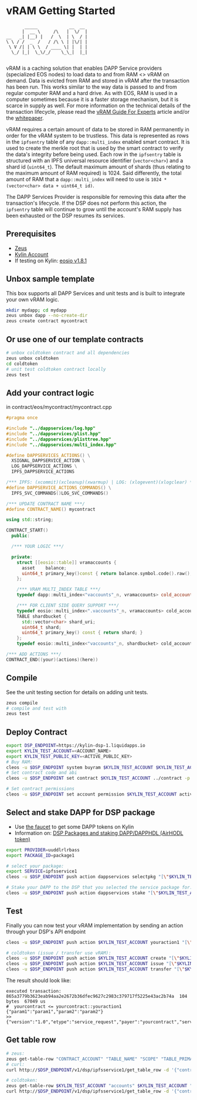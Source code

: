 vRAM Getting Started
====================

```            
       _____            __  __ 
      |  __ \     /\   |  \/  |
__   _| |__) |   /  \  | \  / |
\ \ / /  _  /   / /\ \ | |\/| |
 \ V /| | \ \  / ____ \| |  | |
  \_/ |_|  \_\/_/    \_\_|  |_|
            
```

vRAM is a caching solution that enables DAPP Service providers (specialized EOS nodes) to load data to and from RAM <> vRAM on demand.  Data is evicted from RAM and stored in vRAM after the transaction has been run.  This works similar to the way data is passed to and from regular computer RAM and a hard drive.  As with EOS, RAM is used in a computer sometimes because it is a faster storage mechanism, but it is scarce in supply as well.  For more information on the technical details of the transaction lifecycle, please read the [vRAM Guide For Experts](https://medium.com/the-liquidapps-blog/vram-guide-for-experts-f809c8f82a27) article and/or the [whitepaper](https://liquidapps.io/DAPP%20Network%20and%20DAPP%20Token%20Whitepaper%20v2.0.pdf).

vRAM requires a certain amount of data to be stored in RAM permanently in order for the vRAM system to be trustless.  This data is represented as rows in the `ipfsentry` table of any `dapp::multi_index` enabled smart contract.  It is used to create the merkle root that is used by the smart contract to verify the data's integrity before being used.  Each row in the `ipfsentry` table is structured with an IPFS universal resource identifier (`vector<char>`) and a shard id (`uint64_t`).  The default maximum amount of shards (thus relating to the maximum amount of RAM required) is 1024.  Said differently, the total amount of RAM that a `dapp::multi_index` will need to use is `1024 * (vector<char> data + uint64_t id)`.

The DAPP Services Provider is responsible for removing this data after the transaction's lifecycle.  If the DSP does not perform this action, the `ipfsentry` table will continue to grow until the account's RAM supply has been exhausted or the DSP resumes its services.

## Prerequisites

* [Zeus](zeus-getting-started.md)
* [Kylin Account](kylin-account.md)
* If testing on Kylin: [eosio v1.8.1](https://github.com/EOSIO/eos/releases/tag/v1.8.1)

## Unbox sample template
This box supports all DAPP Services and unit tests and is built to integrate your own vRAM logic.
```bash
mkdir mydapp; cd mydapp
zeus unbox dapp --no-create-dir
zeus create contract mycontract
```

## Or use one of our template contracts
```bash
# unbox coldtoken contract and all dependencies
zeus unbox coldtoken
cd coldtoken
# unit test coldtoken contract locally
zeus test
```

## Add your contract logic
in contract/eos/mycontract/mycontract.cpp
```cpp
#pragma once

#include "../dappservices/log.hpp"
#include "../dappservices/plist.hpp"
#include "../dappservices/plisttree.hpp"
#include "../dappservices/multi_index.hpp"

#define DAPPSERVICES_ACTIONS() \
  XSIGNAL_DAPPSERVICE_ACTION \
  LOG_DAPPSERVICE_ACTIONS \
  IPFS_DAPPSERVICE_ACTIONS

/*** IPFS: (xcommit)(xcleanup)(xwarmup) | LOG: (xlogevent)(xlogclear) ***/
#define DAPPSERVICE_ACTIONS_COMMANDS() \
  IPFS_SVC_COMMANDS()LOG_SVC_COMMANDS() 

/*** UPDATE CONTRACT NAME ***/
#define CONTRACT_NAME() mycontract

using std::string;

CONTRACT_START()
  public:

  /*** YOUR LOGIC ***/

  private:
    struct [[eosio::table]] vramaccounts {
      asset    balance;
      uint64_t primary_key()const { return balance.symbol.code().raw(); }
    };

    /*** VRAM MULTI_INDEX TABLE ***/
    typedef dapp::multi_index<"vaccounts"_n, vramaccounts> cold_accounts_t;

    /*** FOR CLIENT SIDE QUERY SUPPORT ***/
    typedef eosio::multi_index<".vaccounts"_n, vramaccounts> cold_accounts_t_v_abi;
    TABLE shardbucket {
      std::vector<char> shard_uri;
      uint64_t shard;
      uint64_t primary_key() const { return shard; }
    };
    typedef eosio::multi_index<"vaccounts"_n, shardbucket> cold_accounts_t_abi;

/*** ADD ACTIONS ***/
CONTRACT_END((your)(actions)(here))
```

## Compile

See the unit testing section for details on adding unit tests.

```bash
zeus compile
# compile and test with
zeus test
```

## Deploy Contract
```bash
export DSP_ENDPOINT=https://kylin-dsp-1.liquidapps.io
export KYLIN_TEST_ACCOUNT=<ACCOUNT_NAME>
export KYLIN_TEST_PUBLIC_KEY=<ACTIVE_PUBLIC_KEY>
# Buy RAM:
cleos -u $DSP_ENDPOINT system buyram $KYLIN_TEST_ACCOUNT $KYLIN_TEST_ACCOUNT "50.0000 EOS" -p $KYLIN_TEST_ACCOUNT@active
# Set contract code and abi
cleos -u $DSP_ENDPOINT set contract $KYLIN_TEST_ACCOUNT ../contract -p $KYLIN_TEST_ACCOUNT@active

# Set contract permissions
cleos -u $DSP_ENDPOINT set account permission $KYLIN_TEST_ACCOUNT active "{\"threshold\":1,\"keys\":[{\"weight\":1,\"key\":\"$KYLIN_TEST_PUBLIC_KEY\"}],\"accounts\":[{\"permission\":{\"actor\":\"$KYLIN_TEST_ACCOUNT\",\"permission\":\"eosio.code\"},\"weight\":1}]}" owner -p $KYLIN_TEST_ACCOUNT@active
```

## Select and stake DAPP for DSP package
 * Use [the faucet](https://kylin-dapp-faucet.liquidapps.io/) to get some DAPP tokens on Kylin
 * Information on: [DSP Packages and staking DAPP/DAPPHDL (AirHODL token)](dsp-packages-and-staking.md)
```bash
export PROVIDER=uuddlrlrbass
export PACKAGE_ID=package1

# select your package: 
export SERVICE=ipfsservice1
cleos -u $DSP_ENDPOINT push action dappservices selectpkg "[\"$KYLIN_TEST_ACCOUNT\",\"$PROVIDER\",\"$SERVICE\",\"$PACKAGE_ID\"]" -p $KYLIN_TEST_ACCOUNT@active

# Stake your DAPP to the DSP that you selected the service package for:
cleos -u $DSP_ENDPOINT push action dappservices stake "[\"$KYLIN_TEST_ACCOUNT\",\"$PROVIDER\",\"$SERVICE\",\"50.0000 DAPP\"]" -p $KYLIN_TEST_ACCOUNT@active
```

## Test
Finally you can now test your vRAM implementation by sending an action through your DSP's API endpoint

```bash
cleos -u $DSP_ENDPOINT push action $KYLIN_TEST_ACCOUNT youraction1 "[\"param1\",\"param2\"]" -p $KYLIN_TEST_ACCOUNT@active

# coldtoken (issue / transfer use vRAM):
cleos -u $DSP_ENDPOINT push action $KYLIN_TEST_ACCOUNT create "[\"$KYLIN_TEST_ACCOUNT\",\"1000000000 TEST\"]" -p $KYLIN_TEST_ACCOUNT
cleos -u $DSP_ENDPOINT push action $KYLIN_TEST_ACCOUNT issue "[\"$KYLIN_TEST_ACCOUNT\",\"1000 TEST\",\"yay vRAM\"]" -p $KYLIN_TEST_ACCOUNT
cleos -u $DSP_ENDPOINT push action $KYLIN_TEST_ACCOUNT transfer "[\"$KYLIN_TEST_ACCOUNT\",\"natdeveloper\",\"1000 TEST\",\"yay vRAM\"]" -p $KYLIN_TEST_ACCOUNT
```

The result should look like:
```
executed transaction: 865a3779b3623eab94aa2e2672b36dfec9627c2983c379717f5225e43ac2b74a  104 bytes  67049 us
#  yourcontract <= yourcontract::youraction1         {"param1":"param1","param2":"param2"}
>> {"version":"1.0","etype":"service_request","payer":"yourcontract","service":"ipfsservice1","action":"commit","provider":"","data":"DH......"}
```

## Get table row
```bash
# zeus:
zeus get-table-row "CONTRACT_ACCOUNT" "TABLE_NAME" "SCOPE" "TABLE_PRIMARY_KEY" --endpoint $DSP_ENDPOINT | python -m json.tool
# curl: 
curl http://$DSP_ENDPOINT/v1/dsp/ipfsservice1/get_table_row -d '{"contract":"CONTRACT_ACCOUNT","scope":"SCOPE","table":"TABLE_NAME","key":"TABLE_PRIMARY_KEY"}' | python -m json.tool

# coldtoken:
zeus get-table-row $KYLIN_TEST_ACCOUNT "accounts" $KYLIN_TEST_ACCOUNT "TEST" --endpoint $DSP_ENDPOINT | python -m json.tool
curl http://$DSP_ENDPOINT/v1/dsp/ipfsservice1/get_table_row -d '{"contract":"CONTRACT_ACCOUNT","scope":"CONTRACT_ACCOUNT","table":"accounts","key":"TEST"}' | python -m json.tool
```